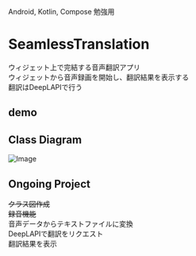 Android, Kotlin, Compose 勉強用

# SeamlessTranslation  

ウィジェット上で完結する音声翻訳アプリ  
ウィジェットから音声録画を開始し、翻訳結果を表示する  
翻訳はDeepLAPIで行う  

## demo

## Class Diagram
![Image](https://github.com/user-attachments/assets/0f46fe53-4c2b-4463-8cf6-6b413b1b092a)

## Ongoing Project  
~~クラス図作成~~  
~~録音機能~~  
音声データからテキストファイルに変換  
DeepLAPIで翻訳をリクエスト  
翻訳結果を表示  

